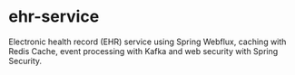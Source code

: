 # ehr-service
Electronic health record (EHR) service using Spring Webflux, caching with Redis Cache, event processing with Kafka and web security with Spring Security.
